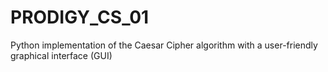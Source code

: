 # PRODIGY_CS_01
Python implementation of the Caesar Cipher algorithm with a user-friendly graphical interface (GUI)
